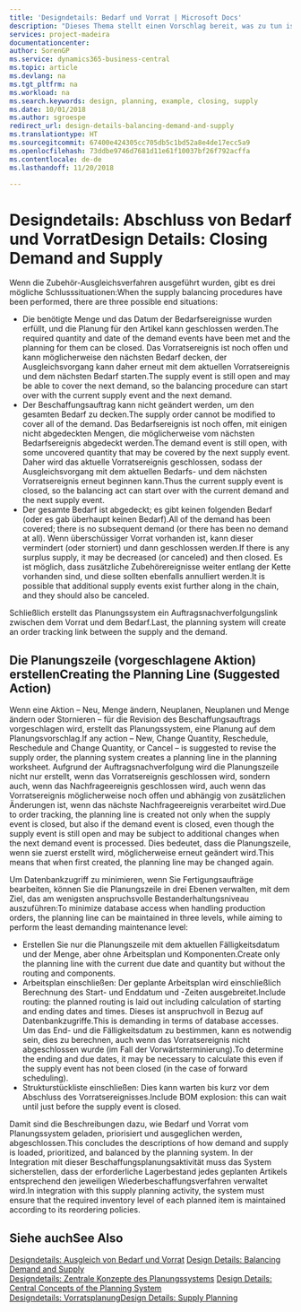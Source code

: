 ```yaml
---
title: 'Designdetails: Bedarf und Vorrat | Microsoft Docs'
description: "Dieses Thema stellt einen Vorschlag bereit, was zu tun ist, nachdem Sie das Zubehör-Ausgleichsverfahren ausgeführt haben."
services: project-madeira
documentationcenter: 
author: SorenGP
ms.service: dynamics365-business-central
ms.topic: article
ms.devlang: na
ms.tgt_pltfrm: na
ms.workload: na
ms.search.keywords: design, planning, example, closing, supply
ms.date: 10/01/2018
ms.author: sgroespe
redirect_url: design-details-balancing-demand-and-supply
ms.translationtype: HT
ms.sourcegitcommit: 67400e424305cc705db5c1bd52a8e4de17ecc5a9
ms.openlocfilehash: 73ddbe9746d7681d11e61f10037bf26f792acffa
ms.contentlocale: de-de
ms.lasthandoff: 11/20/2018

---
```

# <a name="design-details-closing-demand-and-supply"></a><span data-ttu-id="f57b7-103">Designdetails: Abschluss von Bedarf und Vorrat</span><span class="sxs-lookup"><span data-stu-id="f57b7-103">Design Details: Closing Demand and Supply</span></span>
<span data-ttu-id="f57b7-104">Wenn die Zubehör-Ausgleichsverfahren ausgeführt wurden, gibt es drei mögliche Schlusssituationen:</span><span class="sxs-lookup"><span data-stu-id="f57b7-104">When the supply balancing procedures have been performed, there are three possible end situations:</span></span>  

* <span data-ttu-id="f57b7-105">Die benötigte Menge und das Datum der Bedarfsereignisse wurden erfüllt, und die Planung für den Artikel kann geschlossen werden.</span><span class="sxs-lookup"><span data-stu-id="f57b7-105">The required quantity and date of the demand events have been met and the planning for them can be closed.</span></span> <span data-ttu-id="f57b7-106">Das Vorratsereignis ist noch offen und kann möglicherweise den nächsten Bedarf decken, der Ausgleichsvorgang kann daher erneut mit dem aktuellen Vorratsereignis und dem nächsten Bedarf starten.</span><span class="sxs-lookup"><span data-stu-id="f57b7-106">The supply event is still open and may be able to cover the next demand, so the balancing procedure can start over with the current supply event and the next demand.</span></span>  
* <span data-ttu-id="f57b7-107">Der Beschaffungsauftrag kann nicht geändert werden, um den gesamten Bedarf zu decken.</span><span class="sxs-lookup"><span data-stu-id="f57b7-107">The supply order cannot be modified to cover all of the demand.</span></span> <span data-ttu-id="f57b7-108">Das Bedarfsereignis ist noch offen, mit einigen nicht abgedeckten Mengen, die möglicherweise vom nächsten Bedarfsereignis abgedeckt werden.</span><span class="sxs-lookup"><span data-stu-id="f57b7-108">The demand event is still open, with some uncovered quantity that may be covered by the next supply event.</span></span> <span data-ttu-id="f57b7-109">Daher wird das aktuelle Vorratsereignis geschlossen, sodass der Ausgleichsvorgang mit dem aktuellen Bedarfs- und dem nächsten Vorratsereignis erneut beginnen kann.</span><span class="sxs-lookup"><span data-stu-id="f57b7-109">Thus the current supply event is closed, so the balancing act can start over with the current demand and the next supply event.</span></span>  
* <span data-ttu-id="f57b7-110">Der gesamte Bedarf ist abgedeckt; es gibt keinen folgenden Bedarf (oder es gab überhaupt keinen Bedarf).</span><span class="sxs-lookup"><span data-stu-id="f57b7-110">All of the demand has been covered; there is no subsequent demand (or there has been no demand at all).</span></span> <span data-ttu-id="f57b7-111">Wenn überschüssiger Vorrat vorhanden ist, kann dieser vermindert (oder storniert) und dann geschlossen werden.</span><span class="sxs-lookup"><span data-stu-id="f57b7-111">If there is any surplus supply, it may be decreased (or canceled) and then closed.</span></span> <span data-ttu-id="f57b7-112">Es ist möglich, dass zusätzliche Zubehörereignisse weiter entlang der Kette vorhanden sind, und diese sollten ebenfalls annulliert werden.</span><span class="sxs-lookup"><span data-stu-id="f57b7-112">It is possible that additional supply events exist further along in the chain, and they should also be canceled.</span></span>  

<span data-ttu-id="f57b7-113">Schließlich erstellt das Planungssystem ein Auftragsnachverfolgungslink zwischen dem Vorrat und dem Bedarf.</span><span class="sxs-lookup"><span data-stu-id="f57b7-113">Last, the planning system will create an order tracking link between the supply and the demand.</span></span>  

## <a name="creating-the-planning-line-suggested-action"></a><span data-ttu-id="f57b7-114">Die Planungszeile (vorgeschlagene Aktion) erstellen</span><span class="sxs-lookup"><span data-stu-id="f57b7-114">Creating the Planning Line (Suggested Action)</span></span>  
<span data-ttu-id="f57b7-115">Wenn eine Aktion – Neu, Menge ändern, Neuplanen, Neuplanen und Menge ändern oder Stornieren – für die Revision des Beschaffungsauftrags vorgeschlagen wird, erstellt das Planungssystem, eine Planung auf dem Planungsvorschlag.</span><span class="sxs-lookup"><span data-stu-id="f57b7-115">If any action – New, Change Quantity, Reschedule, Reschedule and Change Quantity, or Cancel – is suggested to revise the supply order, the planning system creates a planning line in the planning worksheet.</span></span> <span data-ttu-id="f57b7-116">Aufgrund der Auftragsnachverfolgung wird die Planungszeile nicht nur erstellt, wenn das Vorratsereignis geschlossen wird, sondern auch, wenn das Nachfrageereignis geschlossen wird, auch wenn das Vorratsereignis möglicherweise noch offen und abhängig von zusätzlichen Änderungen ist, wenn das nächste Nachfrageereignis verarbeitet wird.</span><span class="sxs-lookup"><span data-stu-id="f57b7-116">Due to order tracking, the planning line is created not only when the supply event is closed, but also if the demand event is closed, even though the supply event is still open and may be subject to additional changes when the next demand event is processed.</span></span> <span data-ttu-id="f57b7-117">Dies bedeutet, dass die Planungszeile, wenn sie zuerst erstellt wird, möglicherweise erneut geändert wird.</span><span class="sxs-lookup"><span data-stu-id="f57b7-117">This means that when first created, the planning line may be changed again.</span></span>  

<span data-ttu-id="f57b7-118">Um Datenbankzugriff zu minimieren, wenn Sie Fertigungsaufträge bearbeiten, können Sie die Planungszeile in drei Ebenen verwalten, mit dem Ziel, das am wenigsten anspruchsvolle Bestanderhaltungsniveau auszuführen:</span><span class="sxs-lookup"><span data-stu-id="f57b7-118">To minimize database access when handling production orders, the planning line can be maintained in three levels, while aiming to perform the least demanding maintenance level:</span></span>  

* <span data-ttu-id="f57b7-119">Erstellen Sie nur die Planungszeile mit dem aktuellen Fälligkeitsdatum und der Menge, aber ohne Arbeitsplan und Komponenten.</span><span class="sxs-lookup"><span data-stu-id="f57b7-119">Create only the planning line with the current due date and quantity but without the routing and components.</span></span>  
* <span data-ttu-id="f57b7-120">Arbeitsplan einschließen: Der geplante Arbeitsplan wird einschließlich Berechnung des Start- und Enddatum und -Zeiten ausgebreitet.</span><span class="sxs-lookup"><span data-stu-id="f57b7-120">Include routing: the planned routing is laid out including calculation of starting and ending dates and times.</span></span> <span data-ttu-id="f57b7-121">Dieses ist anspruchvoll in Bezug auf Datenbankzugriffe.</span><span class="sxs-lookup"><span data-stu-id="f57b7-121">This is demanding in terms of database accesses.</span></span> <span data-ttu-id="f57b7-122">Um das End- und die Fälligkeitsdatum zu bestimmen, kann es notwendig sein, dies zu berechnen, auch wenn das Vorratsereignis nicht abgeschlossen wurde (im Fall der Vorwärtsterminierung).</span><span class="sxs-lookup"><span data-stu-id="f57b7-122">To determine the ending and due dates, it may be necessary to calculate this even if the supply event has not been closed (in the case of forward scheduling).</span></span>  
* <span data-ttu-id="f57b7-123">Strukturstückliste einschließen: Dies kann warten bis kurz vor dem Abschluss des Vorratsereignisses.</span><span class="sxs-lookup"><span data-stu-id="f57b7-123">Include BOM explosion: this can wait until just before the supply event is closed.</span></span>  

<span data-ttu-id="f57b7-124">Damit sind die Beschreibungen dazu, wie Bedarf und Vorrat vom Planungssystem geladen, priorisiert und ausgeglichen werden, abgeschlossen.</span><span class="sxs-lookup"><span data-stu-id="f57b7-124">This concludes the descriptions of how demand and supply is loaded, prioritized, and balanced by the planning system.</span></span> <span data-ttu-id="f57b7-125">In der Integration mit dieser Beschaffungsplanungsaktivität muss das System sicherstellen, dass der erforderliche Lagerbestand jedes geplanten Artikels entsprechend den jeweiligen Wiederbeschaffungsverfahren verwaltet wird.</span><span class="sxs-lookup"><span data-stu-id="f57b7-125">In integration with this supply planning activity, the system must ensure that the required inventory level of each planned item is maintained according to its reordering policies.</span></span>  

## <a name="see-also"></a><span data-ttu-id="f57b7-126">Siehe auch</span><span class="sxs-lookup"><span data-stu-id="f57b7-126">See Also</span></span>  
<span data-ttu-id="f57b7-127">[Designdetails: Ausgleich von Bedarf und Vorrat](design-details-balancing-demand-and-supply.md) </span><span class="sxs-lookup"><span data-stu-id="f57b7-127">[Design Details: Balancing Demand and Supply](design-details-balancing-demand-and-supply.md) </span></span>  
<span data-ttu-id="f57b7-128">[Designdetails: Zentrale Konzepte des Planungssystems](design-details-central-concepts-of-the-planning-system.md) </span><span class="sxs-lookup"><span data-stu-id="f57b7-128">[Design Details: Central Concepts of the Planning System](design-details-central-concepts-of-the-planning-system.md) </span></span>  
[<span data-ttu-id="f57b7-129">Designdetails: Vorratsplanung</span><span class="sxs-lookup"><span data-stu-id="f57b7-129">Design Details: Supply Planning</span></span>](design-details-supply-planning.md)

